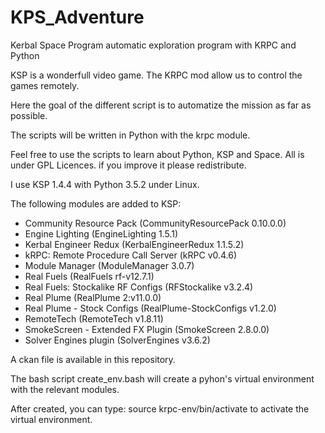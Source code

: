 # KPS_Adventure
Kerbal Space Program automatic exploration program with KRPC and Python

KSP is a wonderfull video game. The KRPC mod allow us to control the games remotely.

Here the goal of the different script is to automatize the mission as far as possible.

The scripts will be written in Python with the krpc module.

Feel free to use the scripts to learn about Python, KSP and Space. All is under GPL Licences. if you improve it please redistribute.

I use KSP 1.4.4 with Python 3.5.2 under Linux.

The following modules are added to KSP:
- Community Resource Pack (CommunityResourcePack 0.10.0.0)
- Engine Lighting (EngineLighting 1.5.1)
- Kerbal Engineer Redux (KerbalEngineerRedux 1.1.5.2)
- kRPC: Remote Procedure Call Server (kRPC v0.4.6)
- Module Manager (ModuleManager 3.0.7)
- Real Fuels (RealFuels rf-v12.7.1)
- Real Fuels: Stockalike RF Configs (RFStockalike v3.2.4)
- Real Plume (RealPlume 2:v11.0.0)
- Real Plume - Stock Configs (RealPlume-StockConfigs v1.2.0)
- RemoteTech (RemoteTech v1.8.11)
- SmokeScreen - Extended FX Plugin (SmokeScreen 2.8.0.0)
- Solver Engines plugin (SolverEngines v3.6.2)

A ckan file is available in this repository.

The bash script create_env.bash will create a pyhon's virtual environment with the relevant modules.

After created, you can type:
source krpc-env/bin/activate
to activate the virtual environment.
